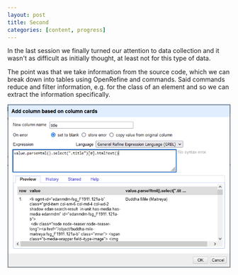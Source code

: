 ```yaml
---
layout: post
title: Second
categories: [content, progress]
---
```

In the last session we finally turned our attention to data collection and it wasn't as difficult as initially thought, at least not for this type of data.
<!--more-->

The point was that we take information from the source code, which we can break down into tables using OpenRefine and commands. Said commands reduce and filter information, e.g. for the class of an element and so we can extract the information specifically.

![screenshot of the command window to filter for the title of the object](https://raw.githubusercontent.com/itspepps/itspepps.github.io/main/assets/image/Screenshot8_b.png)
